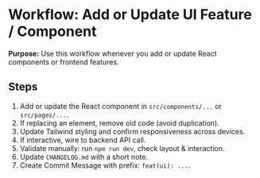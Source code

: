 # Workflow: Add or Update UI Feature / Component

**Purpose:** Use this workflow whenever you add or update React components or frontend features.

## Steps

1. Add or update the React component in `src/components/...` or `src/pages/...`.
2. If replacing an element, remove old code (avoid duplication).
3. Update Tailwind styling and confirm responsiveness across devices.
4. If interactive, wire to backend API call.
5. Validate manually: run `npm run dev`, check layout & interaction.
6. Update `CHANGELOG.md` with a short note.
7. Create Commit Message with prefix: `feat(ui): ...`.
